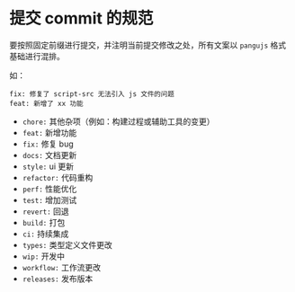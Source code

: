 # 提交 commit 的规范

要按照固定前缀进行提交，并注明当前提交修改之处，所有文案以 `pangujs` 格式基础进行混排。

如：

```
fix: 修复了 script-src 无法引入 js 文件的问题
feat: 新增了 xx 功能
```

- `chore:` 其他杂项（例如：构建过程或辅助工具的变更）
- `feat:` 新增功能
- `fix:` 修复 bug
- `docs:` 文档更新
- `style:`  ui 更新
- `refactor:` 代码重构
- `perf:` 性能优化
- `test:` 增加测试
- `revert:` 回退
- `build:` 打包
- `ci:` 持续集成
- `types:` 类型定义文件更改
- `wip:` 开发中
- `workflow:` 工作流更改
- `releases:` 发布版本
